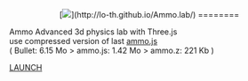 <p align="center">[<img src="http://lo-th.github.io/Ammo.lab/textures/logo.png"/>](http://lo-th.github.io/Ammo.lab/)
========

Ammo Advanced 3d physics lab with Three.js<br>
use compressed version of last [ammo.js](https://github.com/kripken/ammo.js)<br>
( Bullet: 6.15 Mo > ammo.js: 1.42 Mo > ammo.z: 221 Kb )<br>

[LAUNCH](http://lo-th.github.io/Ammo.lab/)<br>
